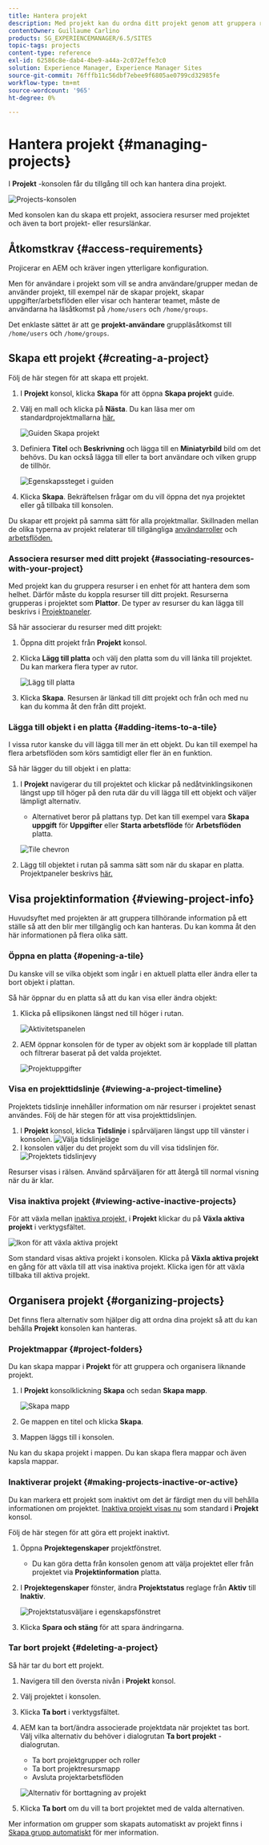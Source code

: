 ```yaml
---
title: Hantera projekt
description: Med projekt kan du ordna ditt projekt genom att gruppera resurser i en enhet som kan nås och hanteras i projektkonsolen
contentOwner: Guillaume Carlino
products: SG_EXPERIENCEMANAGER/6.5/SITES
topic-tags: projects
content-type: reference
exl-id: 62586c8e-dab4-4be9-a44a-2c072effe3c0
solution: Experience Manager, Experience Manager Sites
source-git-commit: 76fffb11c56dbf7ebee9f6805ae0799cd32985fe
workflow-type: tm+mt
source-wordcount: '965'
ht-degree: 0%

---
```



# Hantera projekt {#managing-projects}

I **Projekt** -konsolen får du tillgång till och kan hantera dina projekt.

![Projects-konsolen](assets/projects-console.png)

Med konsolen kan du skapa ett projekt, associera resurser med projektet och även ta bort projekt- eller resurslänkar.

## Åtkomstkrav {#access-requirements}

Projicerar en AEM och kräver ingen ytterligare konfiguration.

Men för användare i projekt som vill se andra användare/grupper medan de använder projekt, till exempel när de skapar projekt, skapar uppgifter/arbetsflöden eller visar och hanterar teamet, måste de användarna ha läsåtkomst på `/home/users` och `/home/groups`.

Det enklaste sättet är att ge **projekt-användare** gruppläsåtkomst till `/home/users` och `/home/groups`.

## Skapa ett projekt {#creating-a-project}

Följ de här stegen för att skapa ett projekt.

1. I **Projekt** konsol, klicka **Skapa** för att öppna **Skapa projekt** guide.
1. Välj en mall och klicka på **Nästa**. Du kan läsa mer om standardprojektmallarna [här.](/help/sites-authoring/projects.md#project-templates)

   ![Guiden Skapa projekt](assets/create-project-wizard.png)

1. Definiera **Titel** och **Beskrivning** och lägga till en **Miniatyrbild** bild om det behövs. Du kan också lägga till eller ta bort användare och vilken grupp de tillhör.

   ![Egenskapssteget i guiden](assets/create-project-wizard-properties.png)

1. Klicka **Skapa**. Bekräftelsen frågar om du vill öppna det nya projektet eller gå tillbaka till konsolen.

Du skapar ett projekt på samma sätt för alla projektmallar. Skillnaden mellan de olika typerna av projekt relaterar till tillgängliga [användarroller](/help/sites-authoring/projects.md) och [arbetsflöden.](/help/sites-authoring/projects-with-workflows.md)

### Associera resurser med ditt projekt {#associating-resources-with-your-project}

Med projekt kan du gruppera resurser i en enhet för att hantera dem som helhet. Därför måste du koppla resurser till ditt projekt. Resurserna grupperas i projektet som **Plattor**. De typer av resurser du kan lägga till beskrivs i [Projektpaneler](/help/sites-authoring/projects.md#project-tiles).

Så här associerar du resurser med ditt projekt:

1. Öppna ditt projekt från **Projekt** konsol.
1. Klicka **Lägg till platta** och välj den platta som du vill länka till projektet. Du kan markera flera typer av rutor.

   ![Lägg till platta](assets/project-add-tile.png)

1. Klicka **Skapa**. Resursen är länkad till ditt projekt och från och med nu kan du komma åt den från ditt projekt.

### Lägga till objekt i en platta {#adding-items-to-a-tile}

I vissa rutor kanske du vill lägga till mer än ett objekt. Du kan till exempel ha flera arbetsflöden som körs samtidigt eller fler än en funktion.

Så här lägger du till objekt i en platta:

1. I **Projekt** navigerar du till projektet och klickar på nedåtvinklingsikonen längst upp till höger på den ruta där du vill lägga till ett objekt och väljer lämpligt alternativ.

   * Alternativet beror på plattans typ. Det kan till exempel vara **Skapa uppgift** för **Uppgifter** eller **Starta arbetsflöde** för **Arbetsflöden** platta.

   ![Tile chevron](assets/project-tile-create-task.png)

1. Lägg till objektet i rutan på samma sätt som när du skapar en platta. Projektpaneler beskrivs [här.](/help/sites-authoring/projects.md#project-tiles)

## Visa projektinformation {#viewing-project-info}

Huvudsyftet med projekten är att gruppera tillhörande information på ett ställe så att den blir mer tillgänglig och kan hanteras. Du kan komma åt den här informationen på flera olika sätt.

### Öppna en platta {#opening-a-tile}

Du kanske vill se vilka objekt som ingår i en aktuell platta eller ändra eller ta bort objekt i plattan.

Så här öppnar du en platta så att du kan visa eller ändra objekt:

1. Klicka på ellipsikonen längst ned till höger i rutan.

   ![Aktivitetspanelen](assets/project-tile-tasks.png)

1. AEM öppnar konsolen för de typer av objekt som är kopplade till plattan och filtrerar baserat på det valda projektet.

   ![Projektuppgifter](assets/project-tasks.png)

### Visa en projekttidslinje {#viewing-a-project-timeline}

Projektets tidslinje innehåller information om när resurser i projektet senast användes. Följ de här stegen för att visa projekttidslinjen.

1. I **Projekt** konsol, klicka **Tidslinje** i spårväljaren längst upp till vänster i konsolen.
   ![Välja tidslinjeläge](assets/projects-timeline-rail.png)
2. I konsolen väljer du det projekt som du vill visa tidslinjen för.
   ![Projektets tidslinjevy](assets/project-timeline-view.png)

Resurser visas i rälsen. Använd spårväljaren för att återgå till normal visning när du är klar.

### Visa inaktiva projekt {#viewing-active-inactive-projects}

För att växla mellan [inaktiva projekt,](#making-projects-inactive-or-active) i **Projekt** klickar du på **Växla aktiva projekt** i verktygsfältet.

![Ikon för att växla aktiva projekt](assets/projects-toggle-active.png)

Som standard visas aktiva projekt i konsolen. Klicka på **Växla aktiva projekt** en gång för att växla till att visa inaktiva projekt. Klicka igen för att växla tillbaka till aktiva projekt.

## Organisera projekt {#organizing-projects}

Det finns flera alternativ som hjälper dig att ordna dina projekt så att du kan behålla **Projekt** konsolen kan hanteras.

### Projektmappar {#project-folders}

Du kan skapa mappar i **Projekt** för att gruppera och organisera liknande projekt.

1. I **Projekt** konsolklickning **Skapa** och sedan **Skapa mapp**.

   ![Skapa mapp](assets/project-create-folder.png)

1. Ge mappen en titel och klicka **Skapa**.

1. Mappen läggs till i konsolen.

Nu kan du skapa projekt i mappen. Du kan skapa flera mappar och även kapsla mappar.

### Inaktiverar projekt {#making-projects-inactive-or-active}

Du kan markera ett projekt som inaktivt om det är färdigt men du vill behålla informationen om projektet. [Inaktiva projekt visas nu](#viewing-active-inactive-projects) som standard i **Projekt** konsol.

Följ de här stegen för att göra ett projekt inaktivt.

1. Öppna **Projektegenskaper** projektfönstret.
   * Du kan göra detta från konsolen genom att välja projektet eller från projektet via **Projektinformation** platta.
1. I **Projektegenskaper** fönster, ändra **Projektstatus** reglage från **Aktiv** till **Inaktiv**.

   ![Projektstatusväljare i egenskapsfönstret](assets/project-status.png)

1. Klicka **Spara och stäng** för att spara ändringarna.

### Tar bort projekt {#deleting-a-project}

Så här tar du bort ett projekt.

1. Navigera till den översta nivån i **Projekt** konsol.
1. Välj projektet i konsolen.
1. Klicka **Ta bort** i verktygsfältet.
1. AEM kan ta bort/ändra associerade projektdata när projektet tas bort. Välj vilka alternativ du behöver i dialogrutan **Ta bort projekt** -dialogrutan.
   * Ta bort projektgrupper och roller
   * Ta bort projektresursmapp
   * Avsluta projektarbetsflöden

   ![Alternativ för borttagning av projekt](assets/project-delete-options.png)
1. Klicka **Ta bort** om du vill ta bort projektet med de valda alternativen.

Mer information om grupper som skapats automatiskt av projekt finns i [Skapa grupp automatiskt](/help/sites-authoring/projects.md#auto-group-creation) för mer information.
